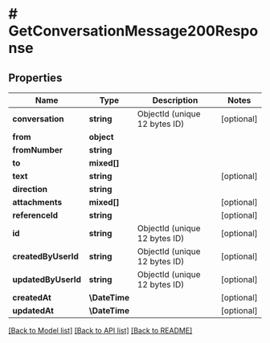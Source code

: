 # # GetConversationMessage200Response

## Properties

Name | Type | Description | Notes
------------ | ------------- | ------------- | -------------
**conversation** | **string** | ObjectId (unique 12 bytes ID) | [optional]
**from** | **object** |  |
**fromNumber** | **string** |  |
**to** | **mixed[]** |  |
**text** | **string** |  | [optional]
**direction** | **string** |  |
**attachments** | **mixed[]** |  | [optional]
**referenceId** | **string** |  | [optional]
**id** | **string** | ObjectId (unique 12 bytes ID) | [optional]
**createdByUserId** | **string** | ObjectId (unique 12 bytes ID) | [optional]
**updatedByUserId** | **string** | ObjectId (unique 12 bytes ID) | [optional]
**createdAt** | **\DateTime** |  | [optional]
**updatedAt** | **\DateTime** |  | [optional]

[[Back to Model list]](../../README.md#models) [[Back to API list]](../../README.md#endpoints) [[Back to README]](../../README.md)
